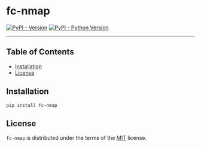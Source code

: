 # fc-nmap

[![PyPI - Version](https://img.shields.io/pypi/v/fc-nmap.svg)](https://pypi.org/project/fc-nmap)
[![PyPI - Python Version](https://img.shields.io/pypi/pyversions/fc-nmap.svg)](https://pypi.org/project/fc-nmap)

-----

## Table of Contents

- [Installation](#installation)
- [License](#license)

## Installation

```console
pip install fc-nmap
```

## License

`fc-nmap` is distributed under the terms of the [MIT](https://spdx.org/licenses/MIT.html) license.
